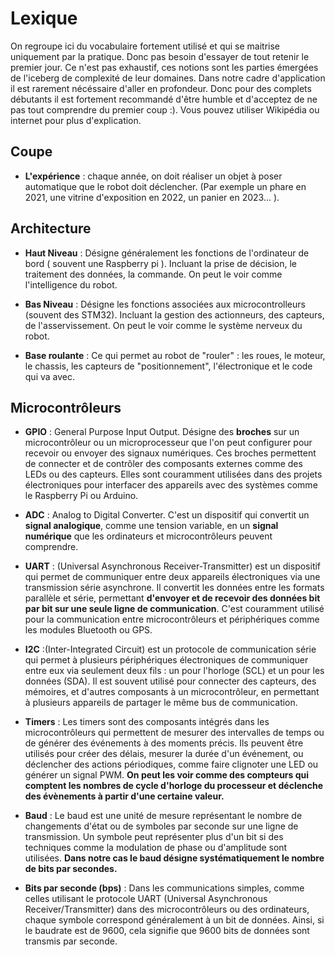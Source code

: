 # Lexique

On regroupe ici du vocabulaire fortement utilisé et qui se maitrise uniquement par la pratique. Donc pas besoin d'essayer de tout retenir le premier jour. Ce n'est pas exhaustif, ces notions sont les parties émergées de l'iceberg de complexité de leur domaines. Dans notre cadre d'application il est rarement nécéssaire d'aller en profondeur. Donc pour des complets débutants il est fortement recommandé d'être humble et d'acceptez de ne pas tout comprendre du premier coup :). 
Vous pouvez utiliser Wikipédia ou internet pour plus d'explication.

## Coupe

- **L'expérience** : chaque année, on doit réaliser un objet à poser automatique que le robot doit déclencher. (Par exemple un phare en 2021, une vitrine d'exposition en 2022, un panier en 2023... ).

## Architecture
- **Haut Niveau** : Désigne généralement les fonctions de l'ordinateur de bord ( souvent une Raspberry pi ). Incluant la prise de décision, le traitement des données, la commande. On peut le voir comme l'intelligence du robot.

- **Bas Niveau** : Désigne les fonctions associées aux microcontrolleurs (souvent des STM32). Incluant la gestion des actionneurs, des capteurs, de l'asservissement. On peut le voir comme le système nerveux du robot.

- **Base roulante** : Ce qui permet au robot de "rouler" : les roues, le moteur, le chassis, les capteurs de "positionnement", l'électronique et le code qui va avec.


## Microcontrôleurs

- **GPIO** : General Purpose Input Output. Désigne des **broches** sur un microcontrôleur ou un microprocesseur que l'on peut configurer pour recevoir ou envoyer des signaux numériques. Ces broches permettent de connecter et de contrôler des composants externes comme des LEDs ou des capteurs. Elles sont couramment utilisées dans des projets électroniques pour interfacer des appareils avec des systèmes comme le Raspberry Pi ou Arduino.

- **ADC** : Analog to Digital Converter. C'est un dispositif qui convertit un **signal analogique**, comme une tension variable, en un **signal numérique** que les ordinateurs et microcontrôleurs peuvent comprendre.

- **UART** : (Universal Asynchronous Receiver-Transmitter) est un dispositif qui permet de communiquer entre deux appareils électroniques via une transmission série asynchrone. Il convertit les données entre les formats parallèle et série, permettant **d'envoyer et de recevoir des données bit par bit sur une seule ligne de communication**. C'est couramment utilisé pour la communication entre microcontrôleurs et périphériques comme les modules Bluetooth ou GPS.

- **I2C** :(Inter-Integrated Circuit) est un protocole de communication série qui permet à plusieurs périphériques électroniques de communiquer entre eux via seulement deux fils : un pour l'horloge (SCL) et un pour les données (SDA). Il est souvent utilisé pour connecter des capteurs, des mémoires, et d'autres composants à un microcontrôleur, en permettant à plusieurs appareils de partager le même bus de communication.

- **Timers** : Les timers sont des composants intégrés dans les microcontrôleurs qui permettent de mesurer des intervalles de temps ou de générer des événements à des moments précis. Ils peuvent être utilisés pour créer des délais, mesurer la durée d'un événement, ou déclencher des actions périodiques, comme faire clignoter une LED ou générer un signal PWM. **On peut les voir comme des compteurs qui comptent les nombres de cycle d'horloge du processeur et déclenche des évènements à partir d'une certaine valeur.**

- **Baud** :  Le baud est une unité de mesure représentant le nombre de changements d'état ou de symboles par seconde sur une ligne de transmission. Un symbole peut représenter plus d'un bit si des techniques comme la modulation de phase ou d'amplitude sont utilisées. **Dans notre cas le baud désigne systématiquement le nombre de bits par secondes.**

- **Bits par seconde (bps)** : Dans les communications simples, comme celles utilisant le protocole UART (Universal Asynchronous Receiver/Transmitter) dans des microcontrôleurs ou des ordinateurs, chaque symbole correspond généralement à un bit de données. Ainsi, si le baudrate est de 9600, cela signifie que 9600 bits de données sont transmis par seconde.
